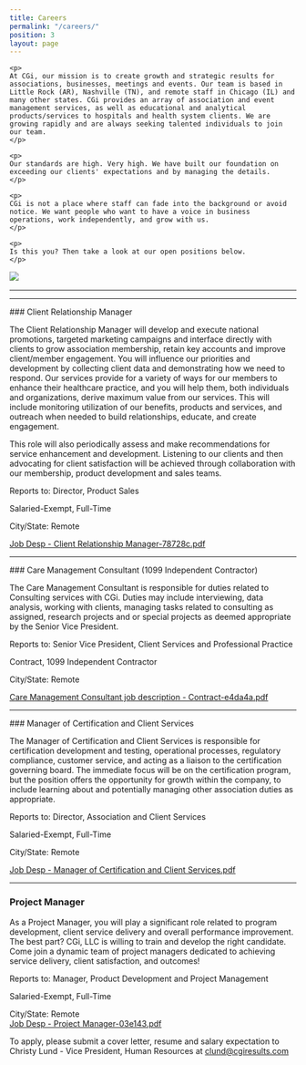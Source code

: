 ```yaml
---
title: Careers
permalink: "/careers/"
position: 3
layout: page
---
```



<div class="row mb-5 pb-4" style="margin-bottom: 1rem !important;">

  <div class="col-md-6">

    <p>
	At CGi, our mission is to create growth and strategic results for associations, businesses, meetings and events. Our team is based in Little Rock (AR), Nashville (TN), and remote staff in Chicago (IL) and many other states. CGi provides an array of association and event management services, as well as educational and analytical products/services to hospitals and health system clients. We are growing rapidly and are always seeking talented individuals to join our team.
    </p>

    <p>
    Our standards are high. Very high. We have built our foundation on exceeding our clients' expectations and by managing the details. 
    </p>

    <p>
    CGi is not a place where staff can fade into the background or avoid notice. We want people who want to have a voice in business operations, work independently, and grow with us. 
    </p>

    <p>
    Is this you? Then take a look at our open positions below.
    </p>

  </div>

  <div class="col-md-6">
    <img src="/uploads/Highland%20Ridge%20II.jpg" style="max-height: 375px;">
  </div>

</div>
<hr>

<hr>
### Client Relationship Manager

The Client Relationship Manager will develop and execute national promotions, targeted marketing campaigns and interface directly with clients to grow association membership, retain key accounts and improve client/member engagement. You will influence our priorities and development by collecting client data and demonstrating how we need to respond. Our services provide for a variety of ways for our members to enhance their healthcare practice, and you will help them, both individuals and organizations, derive maximum value from our services. This will include monitoring utilization of our benefits, products and services, and outreach when needed to build relationships, educate, and create engagement.

This role will also periodically assess and make recommendations for service enhancement and development. Listening to our clients and then advocating for client satisfaction will be achieved through collaboration with our membership, product development and sales teams.<br />

Reports to: Director, Product Sales <br />

Salaried-Exempt, Full-Time <br />

City/State: Remote<br />

[Job Desp - Client Relationship Manager-78728c.pdf](/uploads/Job%20Desp%20-%20Client%20Relationship%20Manager-78728c.pdf)

<hr>
### Care Management Consultant (1099 Independent Contractor)

The Care Management Consultant is responsible for duties related to Consulting services with CGi. Duties may include interviewing, data analysis, working with clients, managing tasks related to consulting as assigned, research projects and or special projects as deemed appropriate by the Senior Vice President.  <br />

Reports to: Senior Vice President, Client Services and Professional Practice <br />

Contract, 1099 Independent Contractor<br />

City/State: Remote<br />

[Care Management Consultant job description - Contract-e4da4a.pdf](/uploads/Care%20Management%20Consultant%20job%20description%20-%20Contract-e4da4a.pdf)

<hr>
### Manager of Certification and Client Services

The Manager of Certification and Client Services is responsible for certification development and testing, operational processes, regulatory compliance, customer service, and acting as a liaison to the certification governing board. 
The immediate focus will be on the certification program, but the position offers the opportunity for growth within the company, to include learning about and potentially managing other association duties as appropriate.<br />

Reports to: Director, Association and Client Services <br />

Salaried-Exempt, Full-Time <br />

City/State: Remote<br />

[Job Desp - Manager of Certification and Client Services.pdf](/uploads/Job%20Desp%20-%20Manager%20of%20Certification%20and%20Client%20Services.pdf)
<hr>

### Project Manager

As a Project Manager, you will play a significant role related to program development, client service delivery and overall performance improvement. The best part? CGi, LLC is willing to train and develop the right candidate. Come join a dynamic team of project managers dedicated to achieving service delivery, client satisfaction, and outcomes! <br />

Reports to: Manager, Product Development and Project Management <br />

Salaried-Exempt, Full-Time <br />

City/State: Remote<br />
[Job Desp - Project Manager-03e143.pdf](/uploads/Job%20Desp%20-%20Project%20Manager-03e143.pdf)

To apply, please submit a cover letter, resume and salary expectation to Christy Lund - Vice President, Human Resources at clund@cgiresults.com

